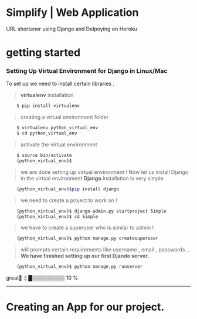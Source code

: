 # Simplify | Web Application

URL shortener using Django and Delpoying on Heroku 
# getting started

### Setting Up Virtual Environment for Django in Linux/Mac 
To set up we need to install certain libraries . 
>  **virtualenv** installation
```sh
    $ pip install virtualenv 
```
> creating a virtual environment folder 
```sh
    $ virtualenv python_virtual_env
    $ cd python_virtual_env
```
> activate the virtual environment 
```sh
    $ source bin/activate 
    (python_virtual_env)$
```
 >we are done setting up virtual environment !
 >Now let us install Django in the virtual environment
 > **Django** installation is very simple 
``` sh 
    (python_virtual_env)$pip install django 
```
> we need to create a project to work on ! 
``` sh 
    (python_virtual_env)$ django-admin.py startproject Simple
    (python_virtual_env)$ cd Simple 
```
> we have to create a superuser who is similar to admin !
``` sh 
    (python_virtual_env)$ python manage.py createsuperuser 
``` 
> will prompts certain requirements like username , email , passwords ..
**We have finished setting up our first Djando server.**
```sh
    (python_virtual_env)$ python manage.py runserver
```

great🤟 :)
  █▒▒▒▒▒▒▒▒▒ 10 % 

___

# Creating an App for our project.

